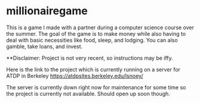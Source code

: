 # millionairegame
This is a game I made with a partner during a computer science course over the summer. The goal of the game is to make money while also having to deal with basic necessities like food, sleep, and lodging. You can also gamble, take loans, and invest.

**Disclaimer: Project is not very recent, so instructions may be iffy. 

Here is the link to the project which is currently running on a server for ATDP in Berkeley
https://atdpsites.berkeley.edu/lsnoey/

The server is currently down right now for maintenance for some time so the project is currently not available. Should open up soon though. 
